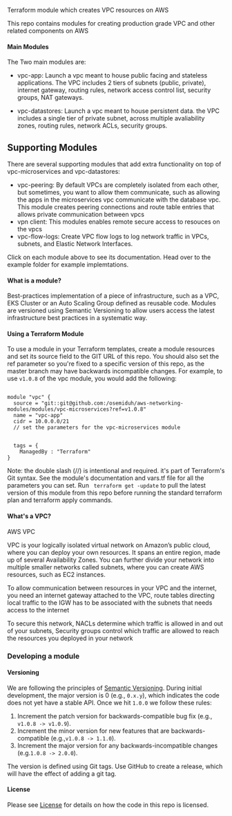 Terraform module which creates VPC resources on AWS

This repo contains modules for creating production grade VPC and other related components on AWS

#### Main Modules
The Two main modules are:

* vpc-app: Launch a vpc meant to house public facing and stateless applications. The VPC includes 2 tiers of subnets (public, private), internet gateway, routing rules, network access control list, security groups, NAT gateways.

* vpc-datastores: Launch a vpc meant to house persistent data. the VPC includes a single tier of private subnet, across multiple avaliability zones, routing rules, network ACLs, security groups.


## Supporting Modules
There are several supporting modules that add extra functionality on top of vpc-microservices and vpc-datastores:

* vpc-peering: By default VPCs are completely isolated from each other, but sometimes, you want to allow them communicate, such as allowing the apps in the microservices vpc communicate with the database vpc. This module creates peering connections and route table entries that allows private communication between vpcs
* vpn client: This modules enables remote secure access to resouces on the vpcs
* vpc-flow-logs: Create VPC flow logs to log network traffic in VPCs, subnets, and Elastic Network Interfaces.

Click on each module above to see its documentation. Head over to the example folder for example implemtations.

#### What is a module?
Best-practices implementation of a piece of infrastructure, such as a VPC, EKS Cluster or an Auto Scaling Group defined as reusable code. Modules are versioned using Semantic Versioning to allow users access the latest infrastructure best practices in a systematic way.

#### Using a Terraform Module
To use a module in your Terraform templates, create a module resources and set its source field to the GIT URL of this repo. You should also set the ref parameter so you're fixed to a specific version of this repo, as the master branch may have backwards incompatible changes. For example, to use <code>v1.0.8</code> of the vpc module, you would add the following:

```

module "vpc" {
  source = "git::git@github.com:/osemiduh/aws-networking-modules/modules/vpc-microservices?ref=v1.0.8"
  name = "vpc-app"
  cidr = 10.0.0.0/21
  // set the parameters for the vpc-microservices module
  

  tags = {
    ManagedBy : "Terraform" 
} 

```

Note: the double slash (//) is intentional and required. it's part of Terraform's Git syntax. See the module's documentation and vars.tf file for all the parameters you can set. Run ` terraform get -update` to pull the latest version of this module from this repo before running the standard terraform plan and terraform apply commands.

#### What's a VPC?

AWS VPC

VPC is your logically isolated virtual network on Amazon’s public cloud, where you can deploy your own resources. It spans an entire region, made up of several Availability Zones. You can further divide your network into multiple smaller networks called subnets, where you can create AWS resources, such as EC2 instances.

To allow communication between resources in your VPC and the internet, you need an internet gateway attached to the VPC, route tables directing local traffic to the IGW has to be associated with the subnets that needs access to the internet

To secure this network, NACLs determine which traffic is allowed in and out of your subnets, Security groups control which traffic are allowed to reach the resources you deployed in your network

### Developing a module

#### Versioning
We are following the principles of [Semantic Versioning](https://semver.org/). During initial development, the major version is 0 (e.g., `0.x.y`), which indicates the code does not yet have a stable API. Once we hit `1.0.0` we follow these rules:
1. Increment the patch version for backwards-compatible bug fix (e.g., `v1.0.8 -> v1.0.9`).
2. Increment the minor version for new features that are backwards-compatible (e.g.,`v1.0.8 -> 1.1.0`).
3. Increment the major version for any backwards-incompatible changes (e.g.`1.0.8 -> 2.0.0`).

The version is defined using Git tags. Use GitHub to create a release, which will have the effect of adding a git tag.


#### License
Please see [License](https://github.com/osemiduh/aws-networking-modules/blob/main/LICENSE) for details on how the code in this repo is licensed.
